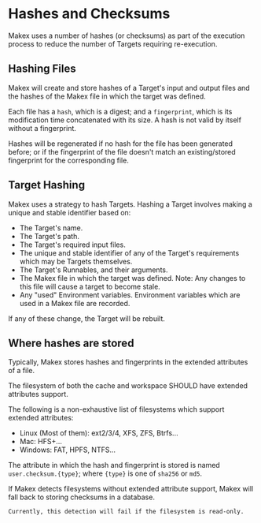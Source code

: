# Hashes and Checksums

Makex uses a number of hashes (or checksums) as part of the execution process to reduce the number of Targets requiring re-execution.

## Hashing Files

Makex will create and store hashes of a Target's input and output files and the hashes of the Makex file in which the target was defined.

Each file has a `hash`, which is a digest; and a `fingerprint`, which is its modification time concatenated with its size. 
A hash is not valid by itself without a fingerprint.

Hashes will be regenerated if no hash for the file has been generated before;
or if the fingerprint of the file doesn't match an existing/stored fingerprint for the corresponding file.

## Target Hashing

Makex uses a strategy to hash Targets. Hashing a Target involves making a unique and stable identifier based on:

- The Target's name.
- The Target's path.
- The Target's required input files.
- The unique and stable identifier of any of the Target's requirements which may be Targets themselves.
- The Target's Runnables, and their arguments.
- The Makex file in which the target was defined. Note: Any changes to this file will cause a target to become stale.
- Any "used" Environment variables. Environment variables which are used in a Makex file are recorded.

If any of these change, the Target will be rebuilt.

## Where hashes are stored

Typically, Makex stores hashes and fingerprints in the extended attributes of a file.

The filesystem of both the cache and workspace SHOULD have extended attributes support.

The following is a non-exhaustive list of filesystems which support extended attributes:

- Linux (Most of them): ext2/3/4, XFS, ZFS, Btrfs...
- Mac: HFS+...
- Windows: FAT, HPFS, NTFS...

The attribute in which the hash and fingerprint is stored is named `user.checksum.{type}`; where `{type}` is one of `sha256` or `md5`.

If Makex detects filesystems without extended attribute support, Makex will fall back to storing checksums in a database.

```{note}
Currently, this detection will fail if the filesystem is read-only.
```
